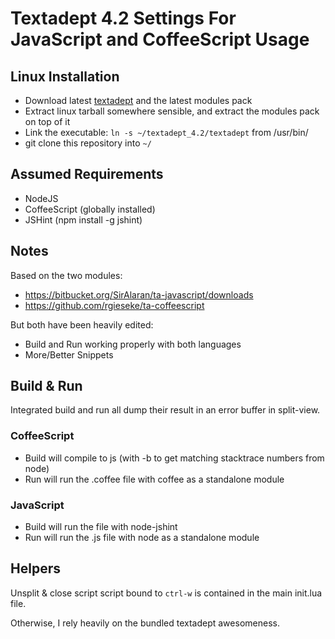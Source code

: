 # Textadept 4.2 Settings For JavaScript and CoffeeScript Usage
## Linux Installation

- Download latest [textadept](http://code.google.com/p/textadept/downloads/list) and the latest modules pack
- Extract linux tarball somewhere sensible, and extract the modules pack on top of it
- Link the executable: `ln -s ~/textadept_4.2/textadept` from /usr/bin/
- git clone this repository into `~/`

## Assumed Requirements
- NodeJS
- CoffeeScript (globally installed)
- JSHint (npm install -g jshint)

## Notes
Based on the two modules:

- https://bitbucket.org/SirAlaran/ta-javascript/downloads
- https://github.com/rgieseke/ta-coffeescript

But both have been heavily edited:

- Build and Run working properly with both languages
- More/Better Snippets

## Build & Run
Integrated build and run all dump their result in an error buffer in split-view.

### CoffeeScript
- Build will compile to js (with -b to get matching stacktrace numbers from node)
- Run will run the .coffee file with coffee as a standalone module

### JavaScript
- Build will run the file with node-jshint
- Run will run the .js file with node as a standalone module


## Helpers
Unsplit & close script script bound to `ctrl-w` is contained in the main init.lua file.

Otherwise, I rely heavily on the bundled textadept awesomeness.
